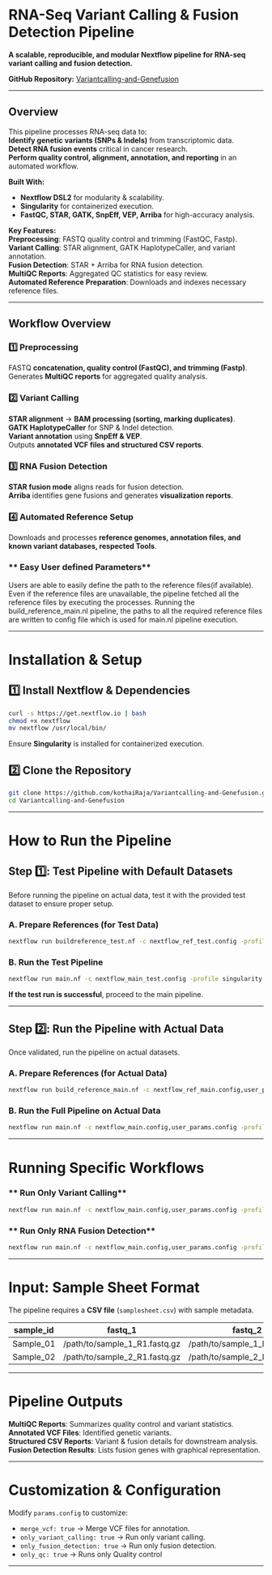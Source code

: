 # **RNA-Seq Variant Calling & Fusion Detection Pipeline**  

**A scalable, reproducible, and modular Nextflow pipeline for RNA-seq variant calling and fusion detection.**  

**GitHub Repository:** [Variantcalling-and-Genefusion](https://github.com/kothaiRaja/Variantcalling-and-Genefusion.git)  

---

## **Overview**  

This pipeline processes RNA-seq data to:  
**Identify genetic variants (SNPs & Indels)** from transcriptomic data.  
**Detect RNA fusion events** critical in cancer research.  
**Perform quality control, alignment, annotation, and reporting** in an automated workflow.  

**Built With:**  
- **Nextflow DSL2** for modularity & scalability.  
- **Singularity** for containerized execution.  
- **FastQC, STAR, GATK, SnpEff, VEP, Arriba** for high-accuracy analysis.  

**Key Features:**  
**Preprocessing**: FASTQ quality control and trimming (FastQC, Fastp).  
**Variant Calling**: STAR alignment, GATK HaplotypeCaller, and variant annotation.  
**Fusion Detection**: STAR + Arriba for RNA fusion detection.  
**MultiQC Reports**: Aggregated QC statistics for easy review.  
**Automated Reference Preparation**: Downloads and indexes necessary reference files.  

---

## **Workflow Overview**  

### **1️⃣ Preprocessing**  
FASTQ **concatenation, quality control (FastQC), and trimming (Fastp)**.  
Generates **MultiQC reports** for aggregated quality analysis.  

### **2️⃣ Variant Calling**  
**STAR alignment** → **BAM processing (sorting, marking duplicates)**.  
**GATK HaplotypeCaller** for SNP & Indel detection.  
**Variant annotation** using **SnpEff & VEP**.  
Outputs **annotated VCF files and structured CSV reports**.  

### **3️⃣ RNA Fusion Detection**  
**STAR fusion mode** aligns reads for fusion detection.  
**Arriba** identifies gene fusions and generates **visualization reports**.  

### **4️⃣ Automated Reference Setup**  
Downloads and processes **reference genomes, annotation files, and known variant databases, respected Tools**. 

### ** Easy User defined Parameters**
Users are able to easily define the path to the reference files(if available). 
Even if the reference files are unavailable, the pipeline fetched all the reference files by executing the processes. 
Running the build_reference_main.nl pipeline, the paths to all the required reference files are written to config file which is used for main.nl pipeline execution.  

---

# **Installation & Setup**  

## **1️⃣ Install Nextflow & Dependencies**  
```bash
curl -s https://get.nextflow.io | bash
chmod +x nextflow
mv nextflow /usr/local/bin/
```
Ensure **Singularity** is installed for containerized execution.  

## **2️⃣ Clone the Repository**  
```bash
git clone https://github.com/kothaiRaja/Variantcalling-and-Genefusion.git
cd Variantcalling-and-Genefusion
```

---

# **How to Run the Pipeline**  

## **Step 1️⃣: Test Pipeline with Default Datasets**  

Before running the pipeline on actual data, test it with the provided test dataset to ensure proper setup.  

### **A. Prepare References (for Test Data)**  
```bash
nextflow run buildreference_test.nf -c nextflow_ref_test.config -profile singularity
```

### **B. Run the Test Pipeline**  
```bash
nextflow run main.nf -c nextflow_main_test.config -profile singularity
```
**If the test run is successful**, proceed to the main pipeline.  

---

## **Step 2️⃣: Run the Pipeline with Actual Data**  

Once validated, run the pipeline on actual datasets.  

### **A. Prepare References (for Actual Data)**  
```bash
nextflow run build_reference_main.nf -c nextflow_ref_main.config,user_params.config -profile singularity
```

### **B. Run the Full Pipeline on Actual Data**  
```bash
nextflow run main.nf -c nextflow_main.config,user_params.config -profile singularity
```

---

# **Running Specific Workflows**  

### ** Run Only Variant Calling**  
```bash
nextflow run main.nf -c nextflow_main.config,user_params.config -profile singularity --only_variant_calling true
```

### **  Run Only RNA Fusion Detection**  
```bash
nextflow run main.nf -c nextflow_main.config,user_params.config -profile singularity --only_fusion_detection true
```

---

# **Input: Sample Sheet Format**  

The pipeline requires a **CSV file** (`samplesheet.csv`) with sample metadata.  

| sample_id  | fastq_1                        | fastq_2                        | strandedness  |  
|------------|--------------------------------|--------------------------------|--------------|  
| Sample_01  | /path/to/sample_1_R1.fastq.gz | /path/to/sample_1_R2.fastq.gz | forward      |  
| Sample_02  | /path/to/sample_2_R1.fastq.gz | /path/to/sample_2_R2.fastq.gz | reverse      |  

---

# **Pipeline Outputs**  

**MultiQC Reports**: Summarizes quality control and variant statistics.  
**Annotated VCF Files**: Identified genetic variants.  
**Structured CSV Reports**: Variant & fusion details for downstream analysis.  
**Fusion Detection Results**: Lists fusion genes with graphical representation.  

---

# **Customization & Configuration**  

Modify `params.config` to customize:  
- `merge_vcf: true` → Merge VCF files for annotation.  
- `only_variant_calling: true` → Run only variant calling.  
- `only_fusion_detection: true` → Run only fusion detection. 
- `only_qc: true` → Runs only Quality control

---

